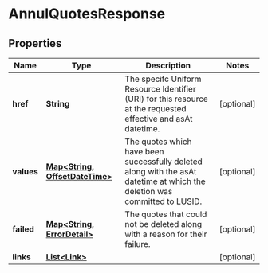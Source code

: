 

# AnnulQuotesResponse

## Properties

Name | Type | Description | Notes
------------ | ------------- | ------------- | -------------
**href** | **String** | The specifc Uniform Resource Identifier (URI) for this resource at the requested effective and asAt datetime. |  [optional]
**values** | [**Map&lt;String, OffsetDateTime&gt;**](OffsetDateTime.md) | The quotes which have been successfully deleted along with the asAt datetime at which the deletion was committed to LUSID. |  [optional]
**failed** | [**Map&lt;String, ErrorDetail&gt;**](ErrorDetail.md) | The quotes that could not be deleted along with a reason for their failure. |  [optional]
**links** | [**List&lt;Link&gt;**](Link.md) |  |  [optional]



